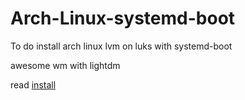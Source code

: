 # Arch-Linux-systemd-boot

To do install arch linux lvm on luks with systemd-boot 

awesome wm with lightdm

read <a href="install">install</a>
